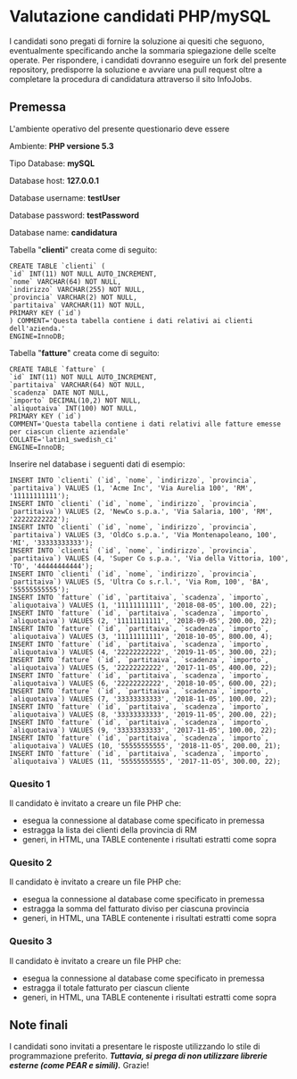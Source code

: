 # Valutazione candidati PHP/mySQL

I candidati sono pregati di fornire la soluzione ai quesiti che seguono, eventualmente specificando anche la sommaria spiegazione delle scelte operate.
Per rispondere, i candidati dovranno eseguire un fork del presente repository, predisporre la soluzione e avviare una pull request oltre a completare la procedura di candidatura attraverso il sito InfoJobs.

## Premessa

L'ambiente operativo del presente questionario deve essere 

Ambiente: **PHP versione 5.3**

Tipo Database: **mySQL**

Database host: **127.0.0.1**

Database username: **testUser**

Database password: **testPassword**

Database name: **candidatura**


Tabella "**clienti**" creata come di seguito:

    CREATE TABLE `clienti` (
	`id` INT(11) NOT NULL AUTO_INCREMENT,
	`nome` VARCHAR(64) NOT NULL,
	`indirizzo` VARCHAR(255) NOT NULL,
	`provincia` VARCHAR(2) NOT NULL,
	`partitaiva` VARCHAR(11) NOT NULL,
	PRIMARY KEY (`id`)
	) COMMENT='Questa tabella contiene i dati relativi ai clienti dell'azienda.'
	ENGINE=InnoDB;


Tabella "**fatture**" creata come di seguito:

    CREATE TABLE `fatture` (
	`id` INT(11) NOT NULL AUTO_INCREMENT,
	`partitaiva` VARCHAR(64) NOT NULL,
	`scadenza` DATE NOT NULL,
	`importo` DECIMAL(10,2) NOT NULL,
	`aliquotaiva` INT(100) NOT NULL,
	PRIMARY KEY (`id`)
	COMMENT='Questa tabella contiene i dati relativi alle fatture emesse per ciascun cliente aziendale'
	COLLATE='latin1_swedish_ci'
	ENGINE=InnoDB;

Inserire nel database i seguenti dati di esempio:

```
INSERT INTO `clienti` (`id`, `nome`, `indirizzo`, `provincia`, `partitaiva`) VALUES (1, 'Acme Inc', 'Via Aurelia 100', 'RM', '11111111111');
INSERT INTO `clienti` (`id`, `nome`, `indirizzo`, `provincia`, `partitaiva`) VALUES (2, 'NewCo s.p.a.', 'Via Salaria, 100', 'RM', '22222222222');
INSERT INTO `clienti` (`id`, `nome`, `indirizzo`, `provincia`, `partitaiva`) VALUES (3, 'OldCo s.p.a.', 'Via Montenapoleano, 100', 'MI', '33333333333');
INSERT INTO `clienti` (`id`, `nome`, `indirizzo`, `provincia`, `partitaiva`) VALUES (4, 'Super Co s.p.a.', 'Via della Vittoria, 100', 'TO', '44444444444');
INSERT INTO `clienti` (`id`, `nome`, `indirizzo`, `provincia`, `partitaiva`) VALUES (5, 'Ultra Co s.r.l.', 'Via Rom, 100', 'BA', '55555555555');
INSERT INTO `fatture` (`id`, `partitaiva`, `scadenza`, `importo`, `aliquotaiva`) VALUES (1, '11111111111', '2018-08-05', 100.00, 22);
INSERT INTO `fatture` (`id`, `partitaiva`, `scadenza`, `importo`, `aliquotaiva`) VALUES (2, '11111111111', '2018-09-05', 200.00, 22);
INSERT INTO `fatture` (`id`, `partitaiva`, `scadenza`, `importo`, `aliquotaiva`) VALUES (3, '11111111111', '2018-10-05', 800.00, 4);
INSERT INTO `fatture` (`id`, `partitaiva`, `scadenza`, `importo`, `aliquotaiva`) VALUES (4, '22222222222', '2019-11-05', 300.00, 22);
INSERT INTO `fatture` (`id`, `partitaiva`, `scadenza`, `importo`, `aliquotaiva`) VALUES (5, '22222222222', '2017-11-05', 400.00, 22);
INSERT INTO `fatture` (`id`, `partitaiva`, `scadenza`, `importo`, `aliquotaiva`) VALUES (6, '22222222222', '2018-10-05', 600.00, 22);
INSERT INTO `fatture` (`id`, `partitaiva`, `scadenza`, `importo`, `aliquotaiva`) VALUES (7, '33333333333', '2018-11-05', 100.00, 22);
INSERT INTO `fatture` (`id`, `partitaiva`, `scadenza`, `importo`, `aliquotaiva`) VALUES (8, '33333333333', '2019-11-05', 200.00, 22);
INSERT INTO `fatture` (`id`, `partitaiva`, `scadenza`, `importo`, `aliquotaiva`) VALUES (9, '33333333333', '2017-11-05', 100.00, 22);
INSERT INTO `fatture` (`id`, `partitaiva`, `scadenza`, `importo`, `aliquotaiva`) VALUES (10, '55555555555', '2018-11-05', 200.00, 21);
INSERT INTO `fatture` (`id`, `partitaiva`, `scadenza`, `importo`, `aliquotaiva`) VALUES (11, '55555555555', '2017-11-05', 300.00, 22);
```


### Quesito 1

Il candidato è invitato a creare un file PHP che:
* esegua la connessione al database come specificato in premessa
* estragga la lista dei clienti della provincia di RM
* generi, in HTML, una TABLE contenente i risultati estratti come sopra

### Quesito 2

Il candidato è invitato a creare un file PHP che:
* esegua la connessione al database come specificato in premessa
* estragga la somma del fatturato diviso per ciascuna provincia
* generi, in HTML, una TABLE contenente i risultati estratti come sopra

### Quesito 3

Il candidato è invitato a creare un file PHP che:
* esegua la connessione al database come specificato in premessa
* estragga il totale fatturato per ciascun cliente
* generi, in HTML, una TABLE contenente i risultati estratti come sopra

## Note finali

I candidati sono invitati a presentare le risposte utilizzando lo stile di programmazione preferito.
***Tuttavia, si prega di non utilizzare librerie esterne (come PEAR e simili).***
Grazie!
